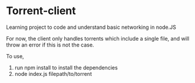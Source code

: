 # Torrent-client

Learning project to code and understand basic networking in node.JS

For now, the client only handles torrents which include a single file, and will throw an error if this is not the case.

To use, 
1. run npm install to install the dependencies
2. node index.js filepath/to/torrent